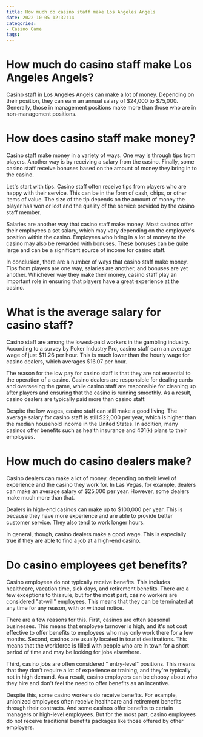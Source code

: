 ```yaml
---
title: How much do casino staff make Los Angeles Angels
date: 2022-10-05 12:32:14
categories:
- Casino Game
tags:
---
```



#  How much do casino staff make Los Angeles Angels?

Casino staff in Los Angeles Angels can make a lot of money. Depending on their position, they can earn an annual salary of $24,000 to $75,000. Generally, those in management positions make more than those who are in non-management positions.

#  How does casino staff make money?

Casino staff make money in a variety of ways. One way is through tips from players. Another way is by receiving a salary from the casino. Finally, some casino staff receive bonuses based on the amount of money they bring in to the casino.

Let's start with tips. Casino staff often receive tips from players who are happy with their service. This can be in the form of cash, chips, or other items of value. The size of the tip depends on the amount of money the player has won or lost and the quality of the service provided by the casino staff member.

Salaries are another way that casino staff make money. Most casinos offer their employees a set salary, which may vary depending on the employee's position within the casino. Employees who bring in a lot of money to the casino may also be rewarded with bonuses. These bonuses can be quite large and can be a significant source of income for casino staff.

In conclusion, there are a number of ways that casino staff make money. Tips from players are one way, salaries are another, and bonuses are yet another. Whichever way they make their money, casino staff play an important role in ensuring that players have a great experience at the casino.

#  What is the average salary for casino staff?

Casino staff are among the lowest-paid workers in the gambling industry. According to a survey by Poker Industry Pro, casino staff earn an average wage of just $11.26 per hour. This is much lower than the hourly wage for casino dealers, which averages $16.07 per hour.

The reason for the low pay for casino staff is that they are not essential to the operation of a casino. Casino dealers are responsible for dealing cards and overseeing the game, while casino staff are responsible for cleaning up after players and ensuring that the casino is running smoothly. As a result, casino dealers are typically paid more than casino staff.

Despite the low wages, casino staff can still make a good living. The average salary for casino staff is still $22,000 per year, which is higher than the median household income in the United States. In addition, many casinos offer benefits such as health insurance and 401(k) plans to their employees.

#  How much do casino dealers make?

Casino dealers can make a lot of money, depending on their level of experience and the casino they work for. In Las Vegas, for example, dealers can make an average salary of $25,000 per year. However, some dealers make much more than that.

Dealers in high-end casinos can make up to $100,000 per year. This is because they have more experience and are able to provide better customer service. They also tend to work longer hours.

In general, though, casino dealers make a good wage. This is especially true if they are able to find a job at a high-end casino.

#  Do casino employees get benefits?

Casino employees do not typically receive benefits. This includes healthcare, vacation time, sick days, and retirement benefits. There are a few exceptions to this rule, but for the most part, casino workers are considered "at-will" employees. This means that they can be terminated at any time for any reason, with or without notice.

There are a few reasons for this. First, casinos are often seasonal businesses. This means that employee turnover is high, and it's not cost effective to offer benefits to employees who may only work there for a few months. Second, casinos are usually located in tourist destinations. This means that the workforce is filled with people who are in town for a short period of time and may be looking for jobs elsewhere.

Third, casino jobs are often considered " entry-level" positions. This means that they don't require a lot of experience or training, and they're typically not in high demand. As a result, casino employers can be choosy about who they hire and don't feel the need to offer benefits as an incentive.

Despite this, some casino workers do receive benefits. For example, unionized employees often receive healthcare and retirement benefits through their contracts. And some casinos offer benefits to certain managers or high-level employees. But for the most part, casino employees do not receive traditional benefits packages like those offered by other employers.